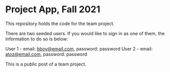 # Project App, Fall 2021

This repository holds the code for the team project.

There are two seeded users. If you would like to sign in as one of them, the information to do so is below:

User 1 - email: bboy@email.com, password: password
User 2 - email: atoz@email.com, password: password

This is a public post of a team project.
